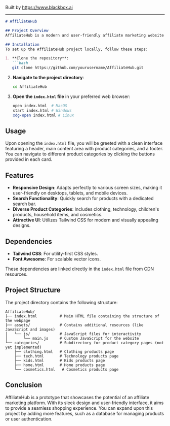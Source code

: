 
Built by https://www.blackbox.ai

---

```markdown
# AffiliateHub

## Project Overview
AffiliateHub is a modern and user-friendly affiliate marketing website designed to connect users with a variety of product categories. Utilizing a clean and responsive design, the website features sections for clothing, technology, children's products, household items, and cosmetics. The project is built using HTML, CSS, and JavaScript, leveraging Tailwind CSS for styling and Font Awesome for icons.

## Installation
To set up the AffiliateHub project locally, follow these steps:

1. **Clone the repository**:
   ```bash
   git clone https://github.com/yourusername/AffiliateHub.git
   ```

2. **Navigate to the project directory**:
   ```bash
   cd AffiliateHub
   ```

3. **Open the `index.html` file** in your preferred web browser:
   ```bash
   open index.html  # MacOS
   start index.html # Windows
   xdg-open index.html # Linux
   ```

## Usage
Upon opening the `index.html` file, you will be greeted with a clean interface featuring a header, main content area with product categories, and a footer. You can navigate to different product categories by clicking the buttons provided in each card.

## Features
- **Responsive Design**: Adapts perfectly to various screen sizes, making it user-friendly on desktops, tablets, and mobile devices.
- **Search Functionality**: Quickly search for products with a dedicated search bar.
- **Diverse Product Categories**: Includes clothing, technology, children's products, household items, and cosmetics.
- **Attractive UI**: Utilizes Tailwind CSS for modern and visually appealing designs.

## Dependencies
- **Tailwind CSS**: For utility-first CSS styles.
- **Font Awesome**: For scalable vector icons.

These dependencies are linked directly in the `index.html` file from CDN resources.

## Project Structure
The project directory contains the following structure:

```
AffiliateHub/
├── index.html          # Main HTML file containing the structure of the webpage
├── assets/             # Contains additional resources (like JavaScript and images)
│   └── js/             # JavaScript files for interactivity
│       └── main.js     # Custom JavaScript for the website
└── categories/         # Subdirectory for product category pages (not yet implemented)
    ├── clothing.html   # Clothing products page
    ├── tech.html       # Technology products page
    ├── kids.html       # Kids products page
    ├── home.html       # Home products page
    └── cosmetics.html   # Cosmetics products page
```

## Conclusion
AffiliateHub is a prototype that showcases the potential of an affiliate marketing platform. With its sleek design and user-friendly interface, it aims to provide a seamless shopping experience. You can expand upon this project by adding more features, such as a database for managing products or user authentication.
```